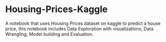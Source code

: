 # Housing-Prices-Kaggle
A notebook that uses Housing Prices dataset on kaggle to predict a house price, this notebook includes Data Exploration with visualizations, Data Wrangling, Model building and Evaluation.
